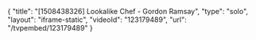 {
    "title": "[1508438326] Lookalike Chef - Gordon Ramsay",
    "type": "solo",
    "layout": "iframe-static",
    "videoId": "123179489",
    "url": "\/tvpembed\/123179489"
}